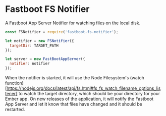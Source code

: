 # Fastboot FS Notifier
A Fastboot App Server Notifier for watching files on the local disk.

```javascript
const FSNotifier = require('fastboot-fs-notifier');

let notifier = new FSNotifier({
  targetDir: TARGET_PATH
});

let server = new FastBootAppServer({
  notifier: notifier
});
```

When the notifier is started, it will use the Node Filesystem's (watch
function)[https://nodejs.org/docs/latest/api/fs.html#fs_fs_watch_filename_options_listener] to watch the target directory, which should be your directory for your Ember app. On new releases of the application, it will notify the Fastboot App Server and let it know that files have changed and it should be restarted. 
